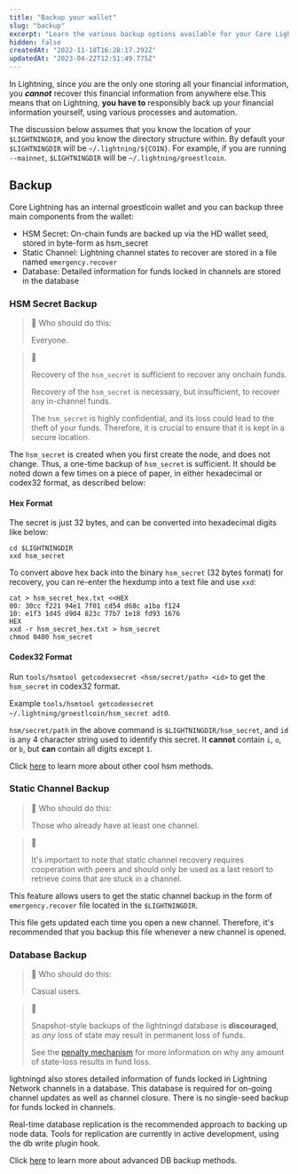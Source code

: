 ```yaml
---
title: "Backup your wallet"
slug: "backup"
excerpt: "Learn the various backup options available for your Core Lightning node."
hidden: false
createdAt: "2022-11-18T16:28:17.292Z"
updatedAt: "2023-04-22T12:51:49.775Z"
---
```


In Lightning, since _you_ are the only one storing all your financial information, you **_cannot_** recover this financial information from anywhere else.This means that on Lightning, **you have to** responsibly back up your financial information yourself, using various processes and automation.

The discussion below assumes that you know the location of your `$LIGHTNINGDIR`, and you know the directory structure within. By default your `$LIGHTNINGDIR` will be `~/.lightning/${COIN}`. For example, if you are running `--mainnet`, `$LIGHTNINGDIR` will be  `~/.lightning/groestlcoin`.


## Backup

Core Lightning has an internal groestlcoin wallet and you can backup three main components from the wallet:
- HSM Secret: On-chain funds are backed up via the HD wallet seed, stored in byte-form as hsm_secret
- Static Channel: Lightning channel states to recover are stored in a file named `emergency.recover`
- Database: Detailed information for funds locked in channels are stored in the database


### HSM Secret Backup


> 📘 Who should do this:
>
> Everyone.


> 🚧
>
> Recovery of the `hsm_secret` is sufficient to recover any onchain funds.
>
> Recovery of the `hsm_secret` is necessary, but insufficient, to recover any in-channel funds.  
>
> The `hsm_secret` is highly confidential, and its loss could lead to the theft of your funds. Therefore, it is crucial to ensure that
it is kept in a secure location.


The `hsm_secret` is created when you first create the node, and does not change. Thus, a one-time backup of `hsm_secret` is sufficient.
It should be noted down a few times on a piece of paper, in either hexadecimal or codex32 format, as described below:


#### Hex Format

The secret is just 32 bytes, and can be converted into hexadecimal digits like below:

```shell
cd $LIGHTNINGDIR
xxd hsm_secret
```

To convert above hex back into the binary `hsm_secret` (32 bytes format) for recovery, you can re-enter the hexdump into a text file and use `xxd`:

```
cat > hsm_secret_hex.txt <<HEX
00: 30cc f221 94e1 7f01 cd54 d68c a1ba f124
10: e1f3 1d45 d904 823c 77b7 1e18 fd93 1676
HEX
xxd -r hsm_secret_hex.txt > hsm_secret
chmod 0400 hsm_secret
```


#### Codex32 Format

Run `tools/hsmtool getcodexsecret <hsm/secret/path> <id>` to get the `hsm_secret` in codex32 format.

Example `tools/hsmtool getcodexsecret ~/.lightning/groestlcoin/hsm_secret adt0`.

`hsm/secret/path` in the above command is `$LIGHTNINGDIR/hsm_secret`, and
`id` is any 4 character string used to identify this secret. It **cannot** contain `i`, `o`, or `b`, but **can** contain all digits except `1`.

Click [here](doc:hsm-secret) to learn more about other cool hsm methods.


### Static Channel Backup


> 📘 Who should do this:
>
> Those who already have at least one channel.


> 🚧
>
> It's important to note that static channel recovery requires cooperation with peers and should only be used as a last resort to retrieve coins that are stuck in a channel.


This feature allows users to get the static channel backup in the form of `emergency.recover` file located in the `$LIGHTNINGDIR`.

This file gets updated each time you open a new channel. Therefore, it's recommended that you backup this file whenever a new channel is opened.


### Database Backup


> 📘 Who should do this:
>
> Casual users.


> 🚧
>
> Snapshot-style backups of the lightningd database is **discouraged**, as _any_ loss of state may result in permanent loss of funds.
>
> See the  [penalty mechanism](https://github.com/lightning/bolts/blob/master/05-onchain.md#revoked-transaction-close-handling) for more information on why any amount of state-loss results in fund loss.


lightningd also stores detailed information of funds locked in Lightning Network channels in a database. This database is required for on-going channel updates as well as channel closure. There is no single-seed backup for funds locked in channels.

Real-time database replication is the recommended approach to backing up node data. Tools for replication are currently in active development, using the db write plugin hook.

Click [here](doc:advanced-db-backup) to learn more about advanced DB backup methods.
